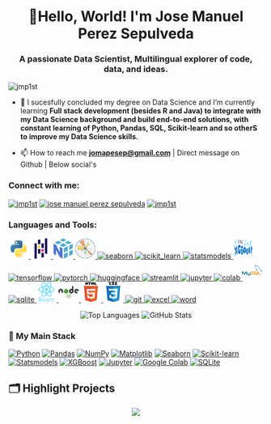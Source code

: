 <h1 align="center"> 🫡Hello, World! I'm Jose Manuel Perez Sepulveda</h1>
<h3 align="center">A passionate Data Scientist, Multilingual explorer of code, data, and ideas.</h3>

<p align="left"> <img src="https://komarev.com/ghpvc/?username=jmp1st&label=Profile%20views&color=0e75b6&style=flat" alt="jmp1st" /> </p>

- 🌱 I sucesfully concluded my degree on Data Science and I’m currently learning **Full stack development (besides R and Java) to integrate with my Data Science background and build end-to-end solutions, with constant learning of Python, Pandas, SQL, Scikit-learn and so otherS to improve my Data Science skills.**

- 📫 How to reach me **jomapesep@gmail.com** | Direct message on Github | Below social's

<h3 align="left">Connect with me:</h3>
<p align="left">
<a href="https://twitter.com/jmp1st" target="blank"><img align="center" src="https://raw.githubusercontent.com/rahuldkjain/github-profile-readme-generator/master/src/images/icons/Social/twitter.svg" alt="jmp1st" height="30" width="40" /></a>
<a href="https://linkedin.com/in/jose manuel perez sepulveda" target="blank"><img align="center" src="https://raw.githubusercontent.com/rahuldkjain/github-profile-readme-generator/master/src/images/icons/Social/linked-in-alt.svg" alt="jose manuel perez sepulveda" height="30" width="40" /></a>
<a href="https://kaggle.com/jmp1st" target="blank"><img align="center" src="https://raw.githubusercontent.com/rahuldkjain/github-profile-readme-generator/master/src/images/icons/Social/kaggle.svg" alt="jmp1st" height="30" width="40" /></a>
</p>

<h3 align="left">Languages and Tools:</h3>
<p align="left"> 
  <!-- Core -->
  <a href="https://www.python.org" target="_blank" rel="noreferrer"> 
    <img src="https://raw.githubusercontent.com/devicons/devicon/master/icons/python/python-original.svg" alt="python" width="40" height="40"/> 
  </a> 

  <!-- Data Science & ML -->
  <a href="https://pandas.pydata.org/" target="_blank" rel="noreferrer"> 
    <img src="https://raw.githubusercontent.com/devicons/devicon/master/icons/pandas/pandas-original.svg" alt="pandas" width="40" height="40"/> 
  </a> 
  <a href="https://numpy.org/" target="_blank" rel="noreferrer"> 
    <img src="https://raw.githubusercontent.com/devicons/devicon/master/icons/numpy/numpy-original.svg" alt="numpy" width="40" height="40"/> 
  </a>
  <a href="https://matplotlib.org/" target="_blank" rel="noreferrer"> 
    <img src="https://raw.githubusercontent.com/devicons/devicon/master/icons/matplotlib/matplotlib-original.svg" alt="matplotlib" width="40" height="40"/> 
  </a>
  <a href="https://seaborn.pydata.org/" target="_blank" rel="noreferrer"> 
    <img src="https://seaborn.pydata.org/_images/logo-mark-lightbg.svg" alt="seaborn" width="40" height="40"/> 
  </a>
  <a href="https://scikit-learn.org/" target="_blank" rel="noreferrer"> 
    <img src="https://upload.wikimedia.org/wikipedia/commons/0/05/Scikit_learn_logo_small.svg" alt="scikit_learn" width="40" height="40"/> 
  </a> 
  <a href="https://www.statsmodels.org/" target="_blank" rel="noreferrer"> 
    <img src="https://www.statsmodels.org/stable/_images/statsmodels-logo-v2.svg" alt="statsmodels" width="40" height="40"/> 
  </a>
  <a href="https://xgboost.ai/" target="_blank" rel="noreferrer"> 
    <img src="https://raw.githubusercontent.com/dmlc/dmlc.github.io/master/img/logo-m/xgboost.png" alt="xgboost" width="40" height="40"/> 
  </a>
  <a href="https://www.tensorflow.org" target="_blank" rel="noreferrer"> 
    <img src="https://www.vectorlogo.zone/logos/tensorflow/tensorflow-icon.svg" alt="tensorflow" width="40" height="40"/> 
  </a>
  <a href="https://pytorch.org/" target="_blank" rel="noreferrer"> 
    <img src="https://www.vectorlogo.zone/logos/pytorch/pytorch-icon.svg" alt="pytorch" width="40" height="40"/> 
  </a> 

  <!-- NLP -->
  <a href="https://huggingface.co/" target="_blank" rel="noreferrer"> 
    <img src="https://huggingface.co/front/assets/huggingface_logo-noborder.svg" alt="huggingface" width="40" height="40"/> 
  </a>

  <!-- Deployment -->
  <a href="https://streamlit.io/" target="_blank" rel="noreferrer"> 
    <img src="https://streamlit.io/images/brand/streamlit-mark-color.png" alt="streamlit" width="40" height="40"/> 
  </a>
  <a href="https://jupyter.org/" target="_blank" rel="noreferrer"> 
    <img src="https://cdn.jsdelivr.net/gh/devicons/devicon/icons/jupyter/jupyter-original.svg" alt="jupyter" width="40" height="40"/>
  </a>
  <a href="https://colab.research.google.com/" target="_blank" rel="noreferrer"> 
    <img src="https://colab.research.google.com/img/colab_favicon_256px.png" alt="colab" width="40" height="40"/>
  </a>

  <!-- Databases -->
  <a href="https://www.mysql.com/" target="_blank" rel="noreferrer"> 
    <img src="https://raw.githubusercontent.com/devicons/devicon/master/icons/mysql/mysql-original-wordmark.svg" alt="mysql" width="40" height="40"/> 
  </a> 
  <a href="https://www.sqlite.org/" target="_blank" rel="noreferrer"> 
    <img src="https://www.vectorlogo.zone/logos/sqlite/sqlite-icon.svg" alt="sqlite" width="40" height="40"/> 
  </a>

  <!-- Web & Dev -->
  <a href="https://reactjs.org/" target="_blank" rel="noreferrer"> 
    <img src="https://raw.githubusercontent.com/devicons/devicon/master/icons/react/react-original-wordmark.svg" alt="react" width="40" height="40"/> 
  </a>
  <a href="https://nodejs.org" target="_blank" rel="noreferrer"> 
    <img src="https://raw.githubusercontent.com/devicons/devicon/master/icons/nodejs/nodejs-original-wordmark.svg" alt="nodejs" width="40" height="40"/> 
  </a>
  <a href="https://www.w3.org/html/" target="_blank" rel="noreferrer"> 
    <img src="https://raw.githubusercontent.com/devicons/devicon/master/icons/html5/html5-original-wordmark.svg" alt="html5" width="40" height="40"/> 
  </a> 
  <a href="https://www.w3schools.com/css/" target="_blank" rel="noreferrer"> 
    <img src="https://raw.githubusercontent.com/devicons/devicon/master/icons/css3/css3-original-wordmark.svg" alt="css3" width="40" height="40"/> 
  </a> 
  <a href="https://git-scm.com/" target="_blank" rel="noreferrer"> 
    <img src="https://www.vectorlogo.zone/logos/git-scm/git-scm-icon.svg" alt="git" width="40" height="40"/> 
  </a>

  <!-- Productivity -->
<a href="https://www.microsoft.com/microsoft-365/excel" target="_blank" rel="noreferrer">
  <img src="https://img.icons8.com/color/48/microsoft-excel-2019--v1.png" alt="excel" width="40" height="40"/>
</a>
<a href="https://www.microsoft.com/microsoft-365/word" target="_blank" rel="noreferrer">
  <img src="https://img.icons8.com/color/48/microsoft-word-2019--v1.png" alt="word" width="40" height="40"/>
</a>

<p align="center">
  <img src="https://github-readme-stats.vercel.app/api/top-langs?username=jmp1st&layout=donut&langs_count=6&hide=c,c++,javascript,html,css&theme=radical" alt="Top Languages" height="220"/>
  <img src="https://github-readme-stats.vercel.app/api?username=jmp1st&show_icons=true&locale=en&theme=radical" alt="GitHub Stats" height="200"/>
</p>

### 🧰 My Main Stack

[![Python](https://img.shields.io/badge/Python-3776AB?style=for-the-badge&logo=python&logoColor=white)](https://www.python.org)
[![Pandas](https://img.shields.io/badge/Pandas-150458?style=for-the-badge&logo=pandas&logoColor=white)](https://pandas.pydata.org/)
[![NumPy](https://img.shields.io/badge/NumPy-013243?style=for-the-badge&logo=numpy&logoColor=white)](https://numpy.org)
[![Matplotlib](https://img.shields.io/badge/Matplotlib-11557C?style=for-the-badge&logo=matplotlib&logoColor=white)](https://matplotlib.org)
[![Seaborn](https://img.shields.io/badge/Seaborn-4C89AF?style=for-the-badge&logo=seaborn&logoColor=white)](https://seaborn.pydata.org)
[![Scikit-learn](https://img.shields.io/badge/Scikit--Learn-F7931E?style=for-the-badge&logo=scikitlearn&logoColor=white)](https://scikit-learn.org/)
[![Statsmodels](https://img.shields.io/badge/Statsmodels-333333?style=for-the-badge)](https://www.statsmodels.org/)
[![XGBoost](https://img.shields.io/badge/XGBoost-000000?style=for-the-badge&logo=xgboost&logoColor=white)](https://xgboost.ai)
[![Jupyter](https://img.shields.io/badge/Jupyter-F37626?style=for-the-badge&logo=jupyter&logoColor=white)](https://jupyter.org/)
[![Google Colab](https://img.shields.io/badge/Google%20Colab-4285F4?style=for-the-badge&logo=googlecolab&logoColor=white)](https://colab.research.google.com/)
[![SQLite](https://img.shields.io/badge/SQLite-003B57?style=for-the-badge&logo=sqlite&logoColor=white)](https://www.sqlite.org/)


## 🗂️ Highlight Projects  

<p align="center">
  <a href="https://github.com/JMP1ST/Lume-predict-FP">
    <img src="https://github-readme-stats.vercel.app/api/pin/?username=jmp1st&repo=Lume-Predict-FP&theme=radical" />
  </a>
</p>
